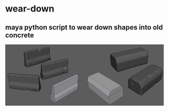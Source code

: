 # wear-down
## maya python script to wear down shapes into old concrete

![header](/images/header.png)


